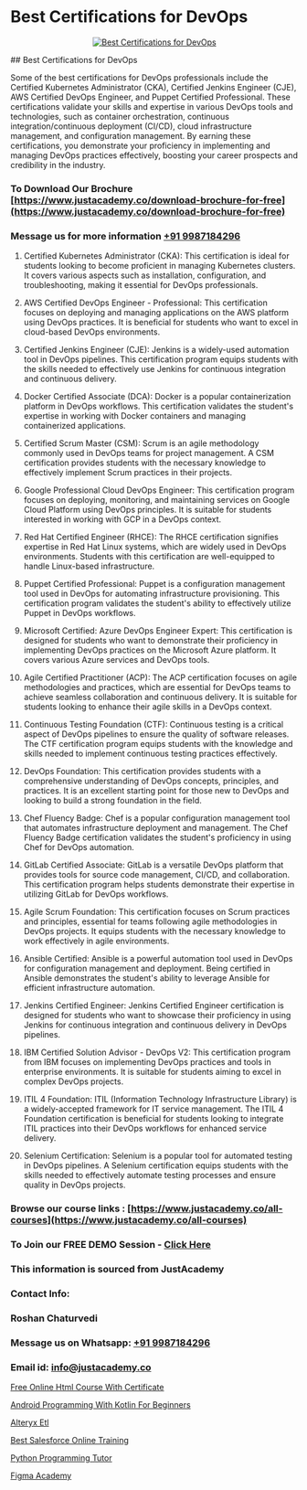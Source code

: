 # Best Certifications for DevOps

<p align="center">
  <a href="https://justacademy.co/course-detail/devops-training">
    <img src="https://justacademy.co/storage2/course_image/1710765394_course_image.webp" alt="Best Certifications for DevOps">
  </a>
</p>
## Best Certifications for DevOps

Some of the best certifications for DevOps professionals include the Certified Kubernetes Administrator (CKA), Certified Jenkins Engineer (CJE), AWS Certified DevOps Engineer, and Puppet Certified Professional. These certifications validate your skills and expertise in various DevOps tools and technologies, such as container orchestration, continuous integration/continuous deployment (CI/CD), cloud infrastructure management, and configuration management. By earning these certifications, you demonstrate your proficiency in implementing and managing DevOps practices effectively, boosting your career prospects and credibility in the industry.
### To Download Our Brochure [https://www.justacademy.co/download-brochure-for-free](https://www.justacademy.co/download-brochure-for-free)
### Message us for more information [+91 9987184296](https://api.whatsapp.com/send?phone=919987184296)
1) Certified Kubernetes Administrator (CKA): This certification is ideal for students looking to become proficient in managing Kubernetes clusters. It covers various aspects such as installation, configuration, and troubleshooting, making it essential for DevOps professionals.

2) AWS Certified DevOps Engineer - Professional: This certification focuses on deploying and managing applications on the AWS platform using DevOps practices. It is beneficial for students who want to excel in cloud-based DevOps environments.

3) Certified Jenkins Engineer (CJE): Jenkins is a widely-used automation tool in DevOps pipelines. This certification program equips students with the skills needed to effectively use Jenkins for continuous integration and continuous delivery.

4) Docker Certified Associate (DCA): Docker is a popular containerization platform in DevOps workflows. This certification validates the student's expertise in working with Docker containers and managing containerized applications.

5) Certified Scrum Master (CSM): Scrum is an agile methodology commonly used in DevOps teams for project management. A CSM certification provides students with the necessary knowledge to effectively implement Scrum practices in their projects.

6) Google Professional Cloud DevOps Engineer: This certification program focuses on deploying, monitoring, and maintaining services on Google Cloud Platform using DevOps principles. It is suitable for students interested in working with GCP in a DevOps context.

7) Red Hat Certified Engineer (RHCE): The RHCE certification signifies expertise in Red Hat Linux systems, which are widely used in DevOps environments. Students with this certification are well-equipped to handle Linux-based infrastructure.

8) Puppet Certified Professional: Puppet is a configuration management tool used in DevOps for automating infrastructure provisioning. This certification program validates the student's ability to effectively utilize Puppet in DevOps workflows.

9) Microsoft Certified: Azure DevOps Engineer Expert: This certification is designed for students who want to demonstrate their proficiency in implementing DevOps practices on the Microsoft Azure platform. It covers various Azure services and DevOps tools.

10) Agile Certified Practitioner (ACP): The ACP certification focuses on agile methodologies and practices, which are essential for DevOps teams to achieve seamless collaboration and continuous delivery. It is suitable for students looking to enhance their agile skills in a DevOps context.

11) Continuous Testing Foundation (CTF): Continuous testing is a critical aspect of DevOps pipelines to ensure the quality of software releases. The CTF certification program equips students with the knowledge and skills needed to implement continuous testing practices effectively.

12) DevOps Foundation: This certification provides students with a comprehensive understanding of DevOps concepts, principles, and practices. It is an excellent starting point for those new to DevOps and looking to build a strong foundation in the field.

13) Chef Fluency Badge: Chef is a popular configuration management tool that automates infrastructure deployment and management. The Chef Fluency Badge certification validates the student's proficiency in using Chef for DevOps automation.

14) GitLab Certified Associate: GitLab is a versatile DevOps platform that provides tools for source code management, CI/CD, and collaboration. This certification program helps students demonstrate their expertise in utilizing GitLab for DevOps workflows.

15) Agile Scrum Foundation: This certification focuses on Scrum practices and principles, essential for teams following agile methodologies in DevOps projects. It equips students with the necessary knowledge to work effectively in agile environments.

16) Ansible Certified: Ansible is a powerful automation tool used in DevOps for configuration management and deployment. Being certified in Ansible demonstrates the student's ability to leverage Ansible for efficient infrastructure automation.

17) Jenkins Certified Engineer: Jenkins Certified Engineer certification is designed for students who want to showcase their proficiency in using Jenkins for continuous integration and continuous delivery in DevOps pipelines.

18) IBM Certified Solution Advisor - DevOps V2: This certification program from IBM focuses on implementing DevOps practices and tools in enterprise environments. It is suitable for students aiming to excel in complex DevOps projects.

19) ITIL 4 Foundation: ITIL (Information Technology Infrastructure Library) is a widely-accepted framework for IT service management. The ITIL 4 Foundation certification is beneficial for students looking to integrate ITIL practices into their DevOps workflows for enhanced service delivery.

20) Selenium Certification: Selenium is a popular tool for automated testing in DevOps pipelines. A Selenium certification equips students with the skills needed to effectively automate testing processes and ensure quality in DevOps projects.

### Browse our course links : [https://www.justacademy.co/all-courses](https://www.justacademy.co/all-courses) 
### To Join our FREE DEMO Session - [Click Here](https://www.justacademy.co/register-for-course-demo)


### This information is sourced from JustAcademy
### Contact Info:
### Roshan Chaturvedi
### Message us on Whatsapp: [+91 9987184296](https://api.whatsapp.com/send?phone=919987184296)
### Email id: [info@justacademy.co](mailto:info@justacademy.co)
                
[Free Online Html Course With Certificate](https://www.linkedin.com/pulse/free-online-html-course-certificate-justacademy-chennai-73ore?trackingId=Ik5yqPize77KdCAnbH9T0w%3D%3D&lipi=urn%3Ali%3Apage%3Ad_flagship3_company_admin%3BY%2BEec76oRFK6%2FI%2F%2BB9X%2Fdw%3D%3D)

[Android Programming With Kotlin For Beginners](https://www.linkedin.com/pulse/android-programming-kotlin-beginners-justacademy-beangaluru-rixqc/)

[Alteryx Etl](https://medium.com/@prempja40/alteryx-etl-abadcd0734f7)

[Best Salesforce Online Training](https://medium.com/@prempja40/best-salesforce-online-training-fdf1e86d5f28)

[Python Programming Tutor](https://justacademyin.github.io/justacademy/python-programming-tutor)

[Figma Academy](https://justacademyin.github.io/justacademy/figma-academy)

